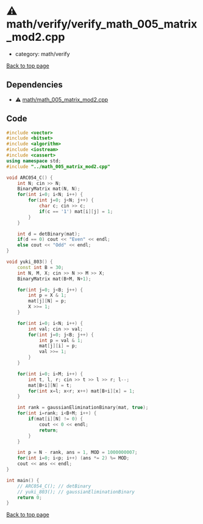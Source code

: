 <!-- mathjax config similar to math.stackexchange -->
<script type="text/javascript" async
  src="https://cdnjs.cloudflare.com/ajax/libs/mathjax/2.7.5/MathJax.js?config=TeX-MML-AM_CHTML">
</script>
<script type="text/x-mathjax-config">
  MathJax.Hub.Config({
    TeX: { equationNumbers: { autoNumber: "AMS" }},
    tex2jax: {
      inlineMath: [ ['$','$'] ],
      processEscapes: true
    },
    "HTML-CSS": { matchFontHeight: false },
    displayAlign: "left",
    displayIndent: "2em"
  });
</script>

<script type="text/javascript" src="https://cdnjs.cloudflare.com/ajax/libs/jquery/3.4.1/jquery.min.js"></script>
<script src="https://cdn.jsdelivr.net/npm/jquery-balloon-js@1.1.2/jquery.balloon.min.js" integrity="sha256-ZEYs9VrgAeNuPvs15E39OsyOJaIkXEEt10fzxJ20+2I=" crossorigin="anonymous"></script>
<script type="text/javascript" src="../../../assets/js/copy-button.js"></script>
<link rel="stylesheet" href="../../../assets/css/copy-button.css" />


# :warning: math/verify/verify_math_005_matrix_mod2.cpp
* category: math/verify


[Back to top page](../../../index.html)



## Dependencies
* :warning: [math/math_005_matrix_mod2.cpp](../math_005_matrix_mod2.cpp.html)


## Code
```cpp
#include <vector>
#include <bitset>
#include <algorithm>
#include <iostream>
#include <cassert>
using namespace std;
#include "../math_005_matrix_mod2.cpp"

void ARC054_C() {
    int N; cin >> N;
    BinaryMatrix mat(N, N);
    for(int i=0; i<N; i++) {
        for(int j=0; j<N; j++) {
            char c; cin >> c;
            if(c == '1') mat[i][j] = 1;
        }
    }

    int d = detBinary(mat);
    if(d == 0) cout << "Even" << endl;
    else cout << "Odd" << endl;
}

void yuki_803() {
    const int B = 30;
    int N, M, X; cin >> N >> M >> X;
    BinaryMatrix mat(B+M, N+1);

    for(int j=0; j<B; j++) {
        int p = X & 1;
        mat[j][N] = p;
        X >>= 1;
    }

    for(int i=0; i<N; i++) {
        int val; cin >> val;
        for(int j=0; j<B; j++) {
            int p = val & 1;
            mat[j][i] = p;
            val >>= 1;
        }
    }

    for(int i=0; i<M; i++) {
        int t, l, r; cin >> t >> l >> r; l--;
        mat[B+i][N] = t;
        for(int x=l; x<r; x++) mat[B+i][x] = 1;
    }

    int rank = gaussianEliminationBinary(mat, true);
    for(int i=rank; i<B+M; i++) {
        if(mat[i][N] != 0) {
            cout << 0 << endl;
            return;
        }
    }

    int p = N - rank, ans = 1, MOD = 1000000007;
    for(int i=0; i<p; i++) (ans *= 2) %= MOD;
    cout << ans << endl;
}

int main() {
    // ARC054_C(); // detBinary
    // yuki_803(); // gaussianEliminationBinary
    return 0;
}

```

[Back to top page](../../../index.html)

